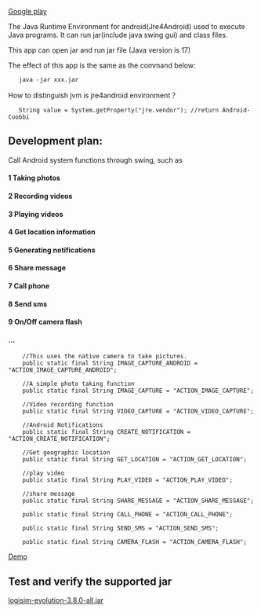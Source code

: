 [Google play](https://play.google.com/store/apps/details?id=com.coobbi.jre)

The Java Runtime Environment for android(Jre4Android) used to execute Java programs. It can run jar(include java swing gui) and class files.

This app can open jar and run jar file (Java version is 17)

The effect of this app is the same as the command below:

```
   java -jar xxx.jar
```

How to distinguish jvm is jre4android environment？
```
   String value = System.getProperty("jre.vendor"); //return Android-Coobbi
```

## Development plan:
Call Android system functions through swing,
such as 
#### 1 Taking photos
#### 2 Recording videos
#### 3 Playing videos
#### 4 Get location information
#### 5 Generating notifications
#### 6 Share message
#### 7 Call phone
#### 8 Send sms
#### 9 On/Off camera flash
#### ...

```
    //This uses the native camera to take pictures.
    public static final String IMAGE_CAPTURE_ANDROID = "ACTION_IMAGE_CAPTURE_ANDROID";

    //A simple photo taking function
    public static final String IMAGE_CAPTURE = "ACTION_IMAGE_CAPTURE";

    //Video recording function
    public static final String VIDEO_CAPTURE = "ACTION_VIDEO_CAPTURE";
    
    //Android Notifications
    public static final String CREATE_NOTIFICATION = "ACTION_CREATE_NOTIFICATION";
    
    //Get geographic location
    public static final String GET_LOCATION = "ACTION_GET_LOCATION";
    
    //play video
    public static final String PLAY_VIDEO = "ACTION_PLAY_VIDEO";

    //share message
    public static final String SHARE_MESSAGE = "ACTION_SHARE_MESSAGE";

    public static final String CALL_PHONE = "ACTION_CALL_PHONE";

    public static final String SEND_SMS = "ACTION_SEND_SMS";

    public static final String CAMERA_FLASH = "ACTION_CAMERA_FLASH";
```

[Demo](https://github.com/coobbi/Jre4android/releases/tag/pre_free_release_0.9.2)

## Test and verify the supported jar
[logisim-evolution-3.8.0-all.jar](https://github.com/logisim-evolution/logisim-evolution/releases/download/v3.8.0/logisim-evolution-3.8.0-all.jar)

